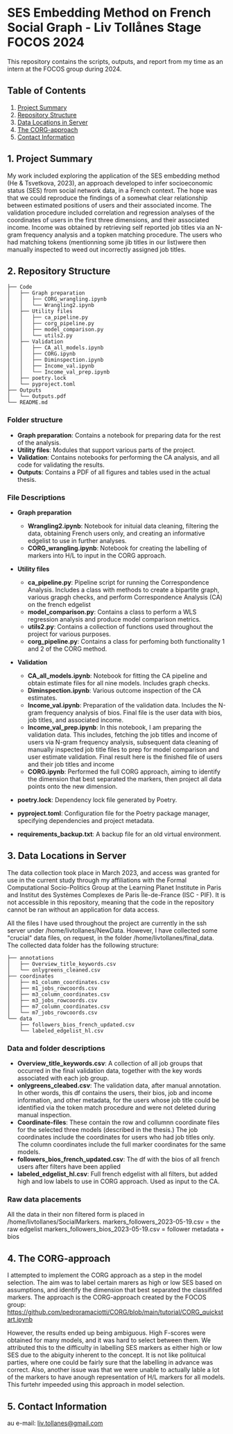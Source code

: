 # SES Embedding Method on French Social Graph - Liv Tollånes Stage FOCOS 2024

This repository contains the scripts, outputs, and report from my time as an intern at the FOCOS group during 2024. 

## Table of Contents

1. [Project Summary](#1-project-summary)
2. [Repository Structure](#2-repository-structure)
3. [Data Locations in Server](#3-data-locations-in-server)
4. [The CORG-approach](#4-the-corg-approach)
5. [Contact Information](#5-contact-information)

## 1. Project Summary
My work included exploring the application of the SES embedding method (He & Tsvetkova, 2023), an approach developed to infer socioeconomic status (SES) from social network data, in a French context. 
The hope was that we could reproduce the findings of a somewhat clear relationship between estimated positions of users and their associated income. 
The validation procedure included correlation and regression analyses of the coordinates of users in the first three dimensions, and their associated income. 
Income was obtained by retrieving self reported job titles via an N-gram frequency analysis and a topken matching procedure. The users who had matching tokens (mentionning some jib titles in our list)were then manually inspected to weed out incorrectly assigned job titles. 


## 2. Repository Structure
```
├── Code
│   ├── Graph preparation
│   │   ├── CORG_wrangling.ipynb
│   │   └── Wrangling2.ipynb
│   ├── Utility files
│   │   ├── ca_pipeline.py
│   │   ├── corg_pipeline.py
│   │   ├── model_comparison.py
│   │   └── utils2.py
│   ├── Validation
│   │   ├── CA_all_models.ipynb
│   │   ├── CORG.ipynb
│   │   ├── Diminspection.ipynb
│   │   ├── Income_val.ipynb
│   │   └── Income_val_prep.ipynb
│   ├── poetry.lock
│   └── pyproject.toml
├── Outputs
│   └── Outputs.pdf
└── README.md
```

### Folder structure

- **Graph preparation**: Contains a notebook for preparing data for the rest of the analysis.
- **Utility files**: Modules that support various parts of the project.
- **Validation**: Contains notebooks for performing the CA analysis, and all code for validating the results.
- **Outputs**: Contains a PDF of all figures and tables used in the actual thesis. 
  
### File Descriptions

- **Graph preparation**
  - **Wrangling2.ipynb**: Notebook for inituial data cleaning, filtering the data, obtaining French users only, and creating an informative edgelist to use in further analyses.
  - **CORG_wrangling.ipynb**: Notebook for creating the labelling of markers into H/L to input in the CORG approach. 

- **Utility files**
  - **ca_pipeline.py**: Pipeline script for running the Correspondence Analysis. Includes a class with methods to create a bipartite graph, various grapgh checks, and perform Correspondence Analysis (CA) on the french edgelist 
  - **model_comparison.py**: Contains a class to perform a WLS regression analysis and produce model comparison metrics.
  - **utils2.py**: Contains a collection of functions used throughout the project for various purposes.
  - **corg_pipeline.py**: Contains a class for perfoming both functionality 1 and 2 of the CORG method. 

- **Validation**
  - **CA_all_models.ipynb**: Notebook for fitting the CA pipeline and obtain estimate files for all nine models. Includes graph checks. 
  - **Diminspection.ipynb**: Various outcome inspection of the CA estimates. 
  - **Income_val.ipynb**: Preparation of the validation data. Includes the N-gram frequency analysis of bios. Final file is the user data with bios, job titles, and associated income. 
  - **Income_val_prep.ipynb**: In this notebook, I am preparing the validation data. This includes, fetching the job titles and income of users via N-gram frequency analysis, subsequent data cleaning of manually inspected job title files to prep for model comparison and user estimate validation. Final result here is the finished file of users and their job titles and income
  - **CORG.ipynb**: Performed the full CORG approach, aiming to identify the dimension that best separated the markers, then project all data points onto the new dimension. 

- **poetry.lock**: Dependency lock file generated by Poetry.
- **pyproject.toml**: Configuration file for the Poetry package manager, specifying dependencies and project metadata.
- **requirements_backup.txt**: A backup file for an old virtual environment.


## 3. Data Locations in Server
The data collection took place in March 2023, and access was granted for use in the current study through my affiliations with the Formal Computational Socio-Politics Group at the Learning Planet Institute in Paris and Institut des Systèmes Complexes de Paris Île-de-France (ISC - PIF). It is not accessible in this repository, meaning that the code in the repository cannot be ran without an application for data access. 

All the files I have used throughout the project are currently in the ssh server under /home/livtollanes/NewData. 
However, I have collected some "crucial" data files, on request, in the folder /home/livtollanes/final_data. The collected data folder has the following structure:

```
├── annotations
│   ├── Overview_title_keywords.csv
│   └── onlygreens_cleaned.csv
├── coordinates
│   ├── m1_column_coordinates.csv
│   ├── m1_jobs_rowcoords.csv
│   ├── m3_column_coordinates.csv
│   ├── m3_jobs_rowcoords.csv
│   ├── m7_column_coordinates.csv
│   └── m7_jobs_rowcoords.csv
└── data
    ├── followers_bios_french_updated.csv
    └── labeled_edgelist_hl.csv
```
### Data and folder descriptions
- **Overview_title_keywords.csv**: A collection of all job groups that occurred in the final validation data, together with the key words associated with each job group.
- **onlygreens_cleabed.csv**: The validation data, after manual annotation. In other words, this df contains the users, their bios, job and income information, and other metadata, for the users whose job title could be identified via the token match procedure and were not deleted during manual inspection.
- **Coordinate-files**: These contain the row and collumnn coordinate files for the selected three models (described in the thesis.) The job coordinates include the coordinates for users who had job titles only. The column coordinates include the full marker coordinates for the same models.
- **followers_bios_french_updated.csv**: The df with the bios of all french users after filters have been applied
- **labeled_edgelist_hl.csv**: Full french edgelist with all filters, but added high and low labels to use in CORG approach. Used as input to the CA.

### Raw data placements
All the data in their non filtered form is placed in /home/livtollanes/SocialMarkers. 
markers_followers_2023-05-19.csv = the raw edgelist
markers_followers_bios_2023-05-19.csv = follower metadata + bios


## 4. The CORG-approach
I attempted to implement the CORG approach as a step in the model selection. The aim was to label certain marers as high or low SES based on assumptions, and identify the dimension that best separated the classififed markers. The approach is the CORG-approach created by the FOCOS group:
https://github.com/pedroramaciotti/CORG/blob/main/tutorial/CORG_quickstart.ipynb 

However, the results ended up being ambiguous. High F-scores were obtained for many models, and it was hard to select between them. We attributed this to the difficulty in labelling SES markers as either high or low SES due to the abiguity inherent to the concept. It is not like polituical parties, where one could be fairly sure that the labelling in advance was correct. Also, another issue was that we were unable to actually lable a lot of the markers to have anough representation of H/L markers for all models. This furtehr impeeded using this approach in model selection. 

## 5. Contact Information
au e-mail: liv.tollanes@gmail.com

